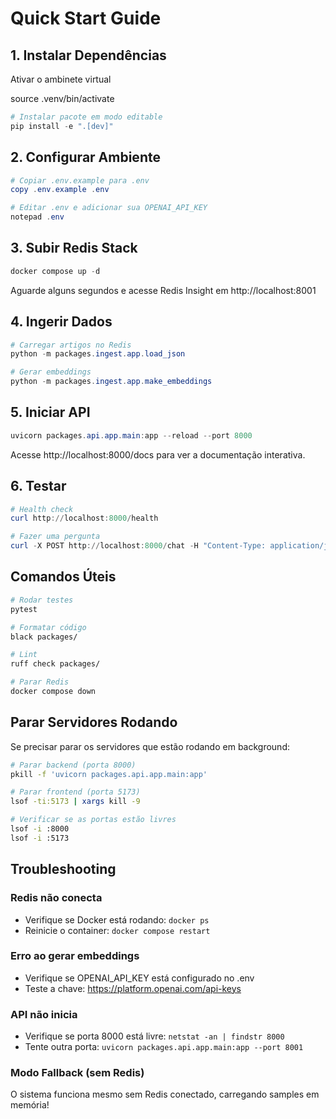 # Quick Start Guide

## 1. Instalar Dependências

Ativar o ambinete virtual

source .venv/bin/activate

```powershell
# Instalar pacote em modo editable
pip install -e ".[dev]"
```

## 2. Configurar Ambiente

```powershell
# Copiar .env.example para .env
copy .env.example .env

# Editar .env e adicionar sua OPENAI_API_KEY
notepad .env
```

## 3. Subir Redis Stack

```powershell
docker compose up -d
```

Aguarde alguns segundos e acesse Redis Insight em http://localhost:8001

## 4. Ingerir Dados

```powershell
# Carregar artigos no Redis
python -m packages.ingest.app.load_json

# Gerar embeddings
python -m packages.ingest.app.make_embeddings
```

## 5. Iniciar API

```powershell
uvicorn packages.api.app.main:app --reload --port 8000
```

Acesse http://localhost:8000/docs para ver a documentação interativa.

## 6. Testar

```powershell
# Health check
curl http://localhost:8000/health

# Fazer uma pergunta
curl -X POST http://localhost:8000/chat -H "Content-Type: application/json" -d "{\"question\":\"Quais efeitos da microgravidade em células-tronco?\",\"topK\":5}"
```

## Comandos Úteis

```bash
# Rodar testes
pytest

# Formatar código
black packages/

# Lint
ruff check packages/

# Parar Redis
docker compose down
```

## Parar Servidores Rodando

Se precisar parar os servidores que estão rodando em background:

```bash
# Parar backend (porta 8000)
pkill -f 'uvicorn packages.api.app.main:app'

# Parar frontend (porta 5173)
lsof -ti:5173 | xargs kill -9

# Verificar se as portas estão livres
lsof -i :8000
lsof -i :5173
```

## Troubleshooting

### Redis não conecta
- Verifique se Docker está rodando: `docker ps`
- Reinicie o container: `docker compose restart`

### Erro ao gerar embeddings
- Verifique se OPENAI_API_KEY está configurado no .env
- Teste a chave: https://platform.openai.com/api-keys

### API não inicia
- Verifique se porta 8000 está livre: `netstat -an | findstr 8000`
- Tente outra porta: `uvicorn packages.api.app.main:app --port 8001`

### Modo Fallback (sem Redis)
O sistema funciona mesmo sem Redis conectado, carregando samples em memória!
